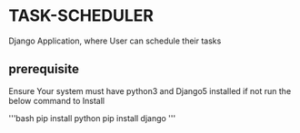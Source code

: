 # TASK-SCHEDULER
Django Application, where User can schedule their tasks 

## prerequisite 
Ensure Your system must have python3 and Django5 installed 
if not run the below command to Install

'''bash
  pip install python 
  pip install django
'''

